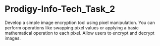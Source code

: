 # Prodigy-Info-Tech_Task_2
Develop a simple image encryption tool using pixel manipulation. You can perform operations like swapping pixel values or applying a basic mathematical operation to each pixel. Allow users to encrypt and decrypt images.
